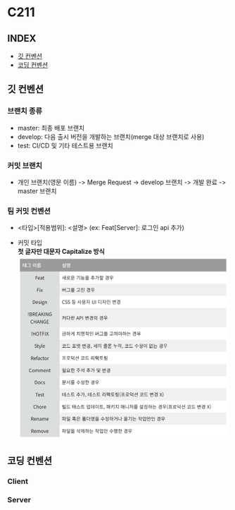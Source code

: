 # C211

## INDEX
- [깃 컨벤션](#깃-컨벤션)
- [코딩 컨벤션](#코딩-컨벤션)


## 깃 컨벤션

### 브랜치 종류
  - master: 최종 배포 브랜치
  - develop: 다음 출시 버전을 개발하는 브랜치(merge 대상 브랜치로 사용)
  - test: CI/CD 및 기타 테스트용 브랜치

### 커밋 브랜치
  - 개인 브랜치(영문 이름) -> Merge Request -> develop 브랜치 -> 개발 완료 -> master 브랜치

### 팀 커밋 컨벤션
  - <타입>[적용범위]: <설명>
    (ex: Feat[Server]: 로그인 api 추가)

  - 커밋 타입 <br />
    **첫 글자만 대문자 Capitalize 방식**
    ![Alt text](Images/git.png)

## 코딩 컨벤션
  ### Client

  ### Server

